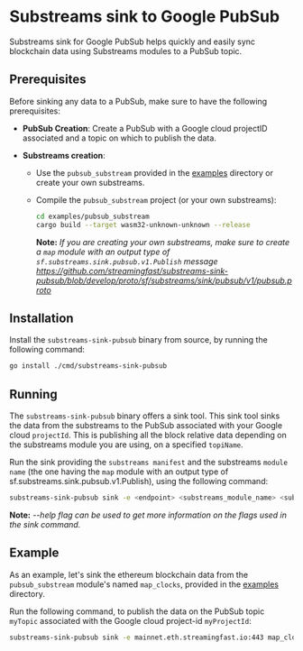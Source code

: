 # Substreams sink to Google PubSub

Substreams sink for Google PubSub helps quickly and easily sync blockchain data using Substreams modules to a PubSub topic.

## Prerequisites

Before sinking any data to a PubSub, make sure to have the following prerequisites:

- **PubSub Creation**:
  Create a PubSub with a Google cloud projectID associated and a topic on which to publish the data.

- **Substreams creation**:
  - Use the `pubsub_substream` provided in the [examples](./examples) directory or create your own substreams.
  - Compile the `pubsub_substream` project (or your own substreams):

      ```bash
      cd examples/pubsub_substream
      cargo build --target wasm32-unknown-unknown --release
      ```
    **Note:** *If you are creating your own substreams, make sure to create a `map` module with an output type of `sf.substreams.sink.pubsub.v1.Publish` message https://github.com/streamingfast/substreams-sink-pubsub/blob/develop/proto/sf/substreams/sink/pubsub/v1/pubsub.proto*

## Installation

Install the `substreams-sink-pubsub` binary from source, by running the following command:

```bash
go install ./cmd/substreams-sink-pubsub
```

## Running 

The `substreams-sink-pubsub` binary offers a sink tool. This sink tool sinks the data from the substreams to the PubSub associated with your Google cloud `projectId`. 
This is publishing all the block relative data depending on the substreams module you are using, on a specified `topiName`. 

Run the sink providing the `substreams manifest` and the substreams `module name` (the one having the `map` module with an output type of sf.substreams.sink.pubsub.v1.Publish),
using the following command:

```bash 
substreams-sink-pubsub sink -e <endpoint> <substreams_module_name> <substreams_manifest> --project <projectId>,<topicName> 
```

**Note:** *--help flag can be used to get more information on the flags used in the sink command.*

## Example

As an example, let's sink the ethereum blockchain data from the `pubsub_substream` module's named `map_clocks`, provided in the [examples](./examples) directory.

Run the following command, to publish the data on the PubSub topic `myTopic` associated with the Google cloud project-id `myProjectId`:

```bash
substreams-sink-pubsub sink -e mainnet.eth.streamingfast.io:443 map_clocks ./examples/pubsub_substream/substreams.yaml --project "1","topic"
```




